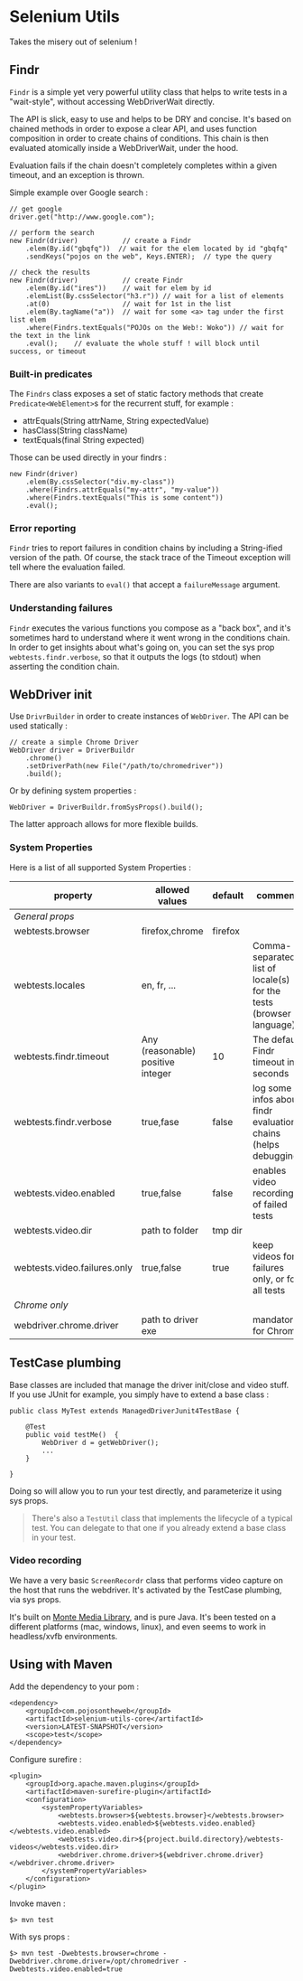 # Selenium Utils

Takes the misery out of selenium !

## Findr

`Findr` is a simple yet very powerful utility class that helps to write tests in a "wait-style", without accessing WebDriverWait directly.

The API is slick, easy to use and helps to be DRY and concise. It's based on chained methods in order to expose a clear API, and uses function composition in order to create chains of conditions. This chain is then evaluated atomically inside a WebDriverWait, under the hood.

Evaluation fails if the chain doesn't completely completes within a given timeout, and an exception is thrown.

Simple example over Google search :

```
// get google
driver.get("http://www.google.com");

// perform the search
new Findr(driver)			// create a Findr
	.elem(By.id("gbqfq"))  // wait for the elem located by id "gbqfq"
    .sendKeys("pojos on the web", Keys.ENTER);  // type the query

// check the results
new Findr(driver)			// create Findr
	.elem(By.id("ires"))	// wait for elem by id
    .elemList(By.cssSelector("h3.r")) // wait for a list of elements
    .at(0)					// wait for 1st in the list
    .elem(By.tagName("a"))	// wait for some <a> tag under the first list elem
    .where(Findrs.textEquals("POJOs on the Web!: Woko")) // wait for the text in the link
    .eval();	// evaluate the whole stuff ! will block until success, or timeout
```

### Built-in predicates

The `Findrs` class exposes a set of static factory methods that create `Predicate<WebElement>`s for the recurrent stuff, for example :

* attrEquals(String attrName, String expectedValue)
* hasClass(String className)
* textEquals(final String expected)
 
Those can be used directly in your findrs :

```
new Findr(driver)
	.elem(By.cssSelector("div.my-class"))
	.where(Findrs.attrEquals("my-attr", "my-value"))
	.where(Findrs.textEquals("This is some content"))
	.eval();
``` 


### Error reporting

`Findr` tries to report failures in condition chains by including a String-ified version of the path. Of course, the stack trace of the Timeout exception will tell where the evaluation failed.

There are also variants to `eval()` that accept a `failureMessage` argument.

### Understanding failures

`Findr` executes the various functions you compose as a "back box", and it's sometimes hard to understand where 
it went wrong in the conditions chain. In order to get insights about what's going on, you can 
set the sys prop `webtests.findr.verbose`, so that it outputs the logs (to stdout) when asserting the condition chain. 

## WebDriver init

Use `DrivrBuilder` in order to create instances of `WebDriver`. The API can be used statically :

```
// create a simple Chrome Driver
WebDriver driver = DriverBuildr
	.chrome()
	.setDriverPath(new File("/path/to/chromedriver"))
	.build();
```

Or by defining system properties :

```
WebDriver = DriverBuildr.fromSysProps().build();
```

The latter approach allows for more flexible builds. 

### System Properties

Here is a list of all supported System Properties :

<table>
	<thead>
	<tr>
		<th>property</th>
		<th>allowed values</th>
		<th>default</th>
		<th>comment</th>
	</tr>
	</thead>
	<tbody>
    <tr>
        <td colspan="4"><em>General props</em></td>
    </tr>
	<tr>
		<td>webtests.browser</td>
		<td>firefox,chrome</td>
		<td>firefox</td>
		<td></td>
	</tr>
	<tr>
		<td>webtests.locales</td>
		<td>en, fr, ...</td>
		<td></td>
		<td>Comma-separated list of locale(s) for the tests (browser language)</td>
	</tr>
	<tr>
		<td>webtests.findr.timeout</td>
		<td>Any (reasonable) positive integer</td>
		<td>10</td>
		<td>The default Findr timeout in seconds</td>
	</tr>
	<tr>
		<td>webtests.findr.verbose</td>
		<td>true,fase</td>
		<td>false</td>
		<td>log some infos about findr evaluation chains (helps debugging)</td>
	</tr>
	<tr>
		<td>webtests.video.enabled</td>
		<td>true,false</td>
		<td>false</td>
		<td>enables video recording of failed tests</td>
	</tr>
	<tr>
		<td>webtests.video.dir</td>
		<td>path to folder</td>
		<td>tmp dir</td>
		<td></td>
	</tr>
	<tr>
		<td>webtests.video.failures.only</td>
		<td>true,false</td>
		<td>true</td>
		<td>keep videos for failures only, or for all tests</td>
	</tr>
	<tr>
    	<td colspan="4"><em>Chrome only</em></td>
	</tr>
    <tr>
        <td>webdriver.chrome.driver</td>
        <td>path to driver exe</td>
        <td></td>
        <td>mandatory for Chrome</td>
    </tr>
	</tbody>
</table>

## TestCase plumbing

Base classes are included that manage the driver init/close and video stuff. If you use JUnit for example, you simply have to extend a base class :

```
public class MyTest extends ManagedDriverJunit4TestBase {

    @Test
    public void testMe()  {
    	WebDriver d = getWebDriver();
    	...
    }

}
```

Doing so will allow you to run your test directly, and parameterize it using sys props. 


> There's also a `TestUtil` class that implements the lifecycle of a typical test. You can delegate to that one if you already extend a base class in your test.

### Video recording

We have a very basic `ScreenRecordr` class that performs video capture on the host that runs the webdriver. It's activated by the TestCase plumbing, via sys props. 

It's built on [Monte Media Library](http://www.randelshofer.ch/monte/), and is pure Java. It's been tested on a different platforms (mac, windows, linux), and even seems to work in headless/xvfb environments. 

## Using with Maven

Add the dependency to your pom :

```
<dependency>
	<groupId>com.pojosontheweb</groupId>
    <artifactId>selenium-utils-core</artifactId>
    <version>LATEST-SNAPSHOT</version>
    <scope>test</scope>
</dependency>
```

Configure surefire :

```
<plugin>
	<groupId>org.apache.maven.plugins</groupId>
    <artifactId>maven-surefire-plugin</artifactId>
    <configuration>
    	<systemPropertyVariables>
        	<webtests.browser>${webtests.browser}</webtests.browser>
            <webtests.video.enabled>${webtests.video.enabled}</webtests.video.enabled>
            <webtests.video.dir>${project.build.directory}/webtests-videos</webtests.video.dir>
            <webdriver.chrome.driver>${webdriver.chrome.driver}</webdriver.chrome.driver>
        </systemPropertyVariables>
    </configuration>
</plugin>
```

Invoke maven :

```
$> mvn test
```

With sys props :

```
$> mvn test -Dwebtests.browser=chrome -Dwebdriver.chrome.driver=/opt/chromedriver -Dwebtests.video.enabled=true
```
